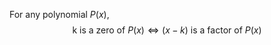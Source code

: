 For any polynomial $P(x)$, 
$$\text{k is a zero of } P(x) \Leftrightarrow(x-k) \text{ is a factor of } P(x)$$ 